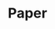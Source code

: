 ---
title: "Paper"
permalink: /paper/
layout: single
author_profile: false
redirect_to: https://people.csail.mit.edu/ghobadi/papers/topoOpt_nsdi_2023.pdf
---